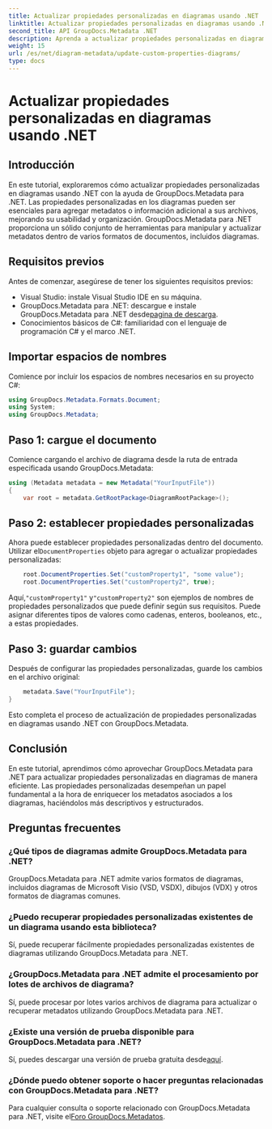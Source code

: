```yaml
---
title: Actualizar propiedades personalizadas en diagramas usando .NET
linktitle: Actualizar propiedades personalizadas en diagramas usando .NET
second_title: API GroupDocs.Metadata .NET
description: Aprenda a actualizar propiedades personalizadas en diagramas usando .NET con GroupDocs.Metadata para .NET. Mejore los metadatos con facilidad.
weight: 15
url: /es/net/diagram-metadata/update-custom-properties-diagrams/
type: docs
---
```

# Actualizar propiedades personalizadas en diagramas usando .NET

## Introducción
En este tutorial, exploraremos cómo actualizar propiedades personalizadas en diagramas usando .NET con la ayuda de GroupDocs.Metadata para .NET. Las propiedades personalizadas en los diagramas pueden ser esenciales para agregar metadatos o información adicional a sus archivos, mejorando su usabilidad y organización. GroupDocs.Metadata para .NET proporciona un sólido conjunto de herramientas para manipular y actualizar metadatos dentro de varios formatos de documentos, incluidos diagramas.
## Requisitos previos
Antes de comenzar, asegúrese de tener los siguientes requisitos previos:
- Visual Studio: instale Visual Studio IDE en su máquina.
-  GroupDocs.Metadata para .NET: descargue e instale GroupDocs.Metadata para .NET desde[pagina de descarga](https://releases.groupdocs.com/metadata/net/).
- Conocimientos básicos de C#: familiaridad con el lenguaje de programación C# y el marco .NET.

## Importar espacios de nombres
Comience por incluir los espacios de nombres necesarios en su proyecto C#:
```csharp
using GroupDocs.Metadata.Formats.Document;
using System;
using GroupDocs.Metadata;
```
## Paso 1: cargue el documento
Comience cargando el archivo de diagrama desde la ruta de entrada especificada usando GroupDocs.Metadata:
```csharp
using (Metadata metadata = new Metadata("YourInputFile"))
{
    var root = metadata.GetRootPackage<DiagramRootPackage>();
```
## Paso 2: establecer propiedades personalizadas
 Ahora puede establecer propiedades personalizadas dentro del documento. Utilizar el`DocumentProperties` objeto para agregar o actualizar propiedades personalizadas:
```csharp
    root.DocumentProperties.Set("customProperty1", "some value");
    root.DocumentProperties.Set("customProperty2", true);
```
 Aquí,`"customProperty1"` y`"customProperty2"` son ejemplos de nombres de propiedades personalizados que puede definir según sus requisitos. Puede asignar diferentes tipos de valores como cadenas, enteros, booleanos, etc., a estas propiedades.
## Paso 3: guardar cambios
Después de configurar las propiedades personalizadas, guarde los cambios en el archivo original:
```csharp
    metadata.Save("YourInputFile");
}
```
Esto completa el proceso de actualización de propiedades personalizadas en diagramas usando .NET con GroupDocs.Metadata.

## Conclusión
En este tutorial, aprendimos cómo aprovechar GroupDocs.Metadata para .NET para actualizar propiedades personalizadas en diagramas de manera eficiente. Las propiedades personalizadas desempeñan un papel fundamental a la hora de enriquecer los metadatos asociados a los diagramas, haciéndolos más descriptivos y estructurados.

## Preguntas frecuentes
### ¿Qué tipos de diagramas admite GroupDocs.Metadata para .NET?
GroupDocs.Metadata para .NET admite varios formatos de diagramas, incluidos diagramas de Microsoft Visio (VSD, VSDX), dibujos (VDX) y otros formatos de diagramas comunes.
### ¿Puedo recuperar propiedades personalizadas existentes de un diagrama usando esta biblioteca?
Sí, puede recuperar fácilmente propiedades personalizadas existentes de diagramas utilizando GroupDocs.Metadata para .NET.
### ¿GroupDocs.Metadata para .NET admite el procesamiento por lotes de archivos de diagrama?
Sí, puede procesar por lotes varios archivos de diagrama para actualizar o recuperar metadatos utilizando GroupDocs.Metadata para .NET.
### ¿Existe una versión de prueba disponible para GroupDocs.Metadata para .NET?
 Sí, puedes descargar una versión de prueba gratuita desde[aquí](https://releases.groupdocs.com/).
### ¿Dónde puedo obtener soporte o hacer preguntas relacionadas con GroupDocs.Metadata para .NET?
 Para cualquier consulta o soporte relacionado con GroupDocs.Metadata para .NET, visite el[Foro GroupDocs.Metadatos](https://forum.groupdocs.com/c/metadata/14).